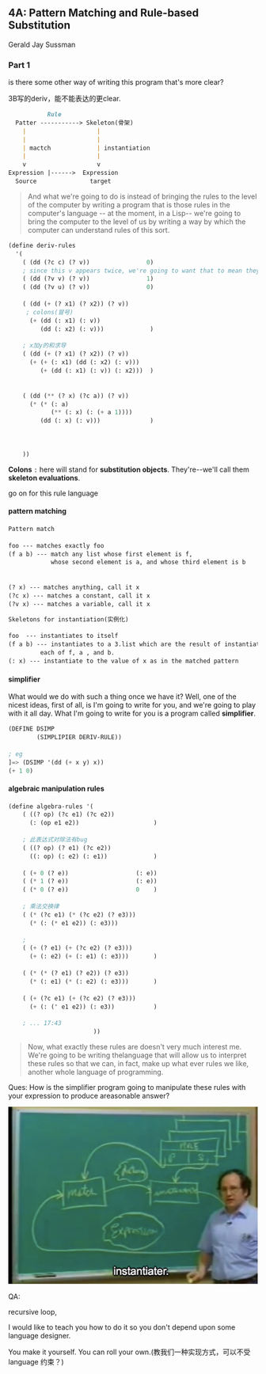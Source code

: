 ## 4A: Pattern Matching and Rule-based Substitution

Gerald Jay Sussman

### Part 1

is there some other way of writing this program that's more clear?

3B写的deriv，能不能表达的更clear.

```markdown
           Rule
  Patter -----------> Skeleton(骨架)
    |                    |
    |                    |
    | mactch             | instantiation
    |                    |
    v                    v
Expression |------>  Expression
  Source               target
```

>  And what we're going to do is instead of bringing the rules to the level of the computer by writing a program that is those rules in the computer's language -- at the moment, in a Lisp-- we're going to bring the computer to the level of us by writing a way by which the computer can understand rules of this sort.

```lisp
(define deriv-rules
  '(
    ( (dd (?c c) (? v))                0)
    ; since this v appears twice, we're going to want that to mean they have to be the same.
    ( (dd (?v v) (? v))                1)
    ( (dd (?v u) (? v))                0)
    
    ( (dd (+ (? x1) (? x2)) (? v))
     ; colons(冒号)
      (+ (dd (: x1) (: v))
         (dd (: x2) (: v)))             )
    
    ; x加y的和求导
    ( (dd (+ (? x1) (? x2)) (? v))
      (+ (+ (: x1) (dd (: x2) (: v)))
         (+ (dd (: x1) (: v)) (: x2)))  )
    
    
    ( (dd (** (? x) (?c a)) (? v))
      (* (* (: a)
            (** (: x) (: (+ a 1))))
         (dd (: x) (: v)))              )
    
    
    
    ))
```

**Colons** `:` here will stand for **substitution objects**. They're--we'll call them **skeleton evaluations**.

go on for this rule language

#### pattern matching

```markdown
Pattern match

foo --- matches exactly foo
(f a b) --- match any list whose first element is f, 
            whose second element is a, and whose third element is b
            
            
(? x) --- matches anything, call it x
(?c x) --- matches a constant, call it x
(?v x) --- matches a variable, call it x
```

```markdown
Skeletons for instantiation(实例化)

foo  --- instantiates to itself
(f a b) --- instantiates to a 3.list which are the result of instantiating
         each of f, a , and b.
(: x) --- instantiate to the value of x as in the matched pattern
```

####  simplifier

What would we do with such a thing once we have it? Well, one of the nicest ideas, first of all, is I'm going to write for you, and we're going to play with it all day. What I'm going to write for you is a program called **simplifier**.

```lisp
(DEFINE DSIMP
        (SIMPLIPIER DERIV-RULE))

; eg
]=> (DSIMP '(dd (+ x y) x))
(+ 1 0)
```

#### algebraic manipulation rules

```lisp
(define algebra-rules '(
	( ((? op) (?c e1) (?c e2))
      (: (op e1 e2))                     )
    
	; 此表达式对除法有bug
    ( ((? op) (? e1) (?c e2))
      ((: op) (: e2) (: e1))             )
                        
	( (+ 0 (? e))                   (: e))
	( (* 1 (? e))                   (: e))
	( (* 0 (? e))                   0    )
     
	; 乘法交换律
	( (* (?c e1) (* (?c e2) (? e3)))
      (* (: (* e1 e2)) (: e3)))
                        
	;
	( (+ (? e1) (+ (?c e2) (? e3)))
      (+ (: e2) (+ (: e1) (: e3)))       )
                        
	( (* (* (? e1) (? e2)) (? e3))
      (* (: e1) (* (: e2) (: e3)))       )
                        
	( (+ (?c e1) (+ (?c e2) (? e3)))
      (+ (: (' e1 e2)) (: e3))           )
	
	; ... 17:43
                        ))
```

> Now, what exactly these rules are doesn't very much interest me. We're going to be writing thelanguage that will allow us to interpret these rules so that we can, in fact, make up what ever rules we like, another whole language of programming.

Ques: How is the simplifier program going to manipulate these rules with your expression to produce areasonable answer?



![4A_Rules](./png/4A_Rules.png)

QA: 

recursive loop, 

I would like to teach you how to do it so you don't depend upon some language designer.

You make it yourself. You can roll your own.(教我们一种实现方式，可以不受language 约束？)